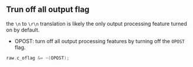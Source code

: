 ## Trun off all output flag

the `\n` to `\r\n` translation is likely the only output processing feature turned on by default.

- OPOST: turn off all output processing features by turning off the `OPOST` flag.

```c
raw.c_oflag &= ~(OPOST);
```
